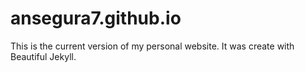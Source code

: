 # ansegura7.github.io
This is the current version of my personal website. It was create with Beautiful Jekyll.
